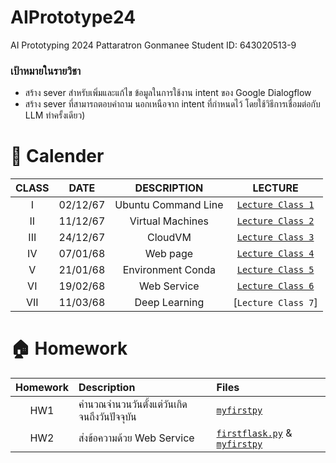 # AIPrototype24
AI Prototyping 2024 Pattaratron Gonmanee Student ID: 643020513-9
### เป้าหมายในรายวิชา
- สร้าง sever สําหรับเพิ่มและแก้ไข ข้อมูลในการใช้งาน intent ของ Google Dialogflow
- สร้าง sever ที่สามารถตอบคําถาม นอกเหนือจาก intent ที่กําหนดไว้ โดยใช้วิธีการเชื่อมต่อกับ LLM
ทำครั้งเดียว)
# 📆 Calender
|  CLASS  |    DATE    |      DESCRIPTION      |             LECTURE             | 
|:-------:|:----------:|:---------------------:|:-------------------------------:|
|   I     |  02/12/67  | Ubuntu Command Line   | [`Lecture Class 1`](https://github.com/Pattaratron/AIPrototype24/blob/main/Lecture%20Class%201.md)  |
|   II    |  11/12/67  | Virtual Machines      | [`Lecture Class 2`](https://github.com/Pattaratron/AIPrototype24/blob/main/Lecture%20Class%202.md) |
|   III   |  24/12/67  | CloudVM               | [`Lecture Class 3`](https://github.com/Pattaratron/AIPrototype24/blob/main/Lecture%20Class%203.md)|
|   IV    |  07/01/68  | Web page              | [`Lecture Class 4`](https://github.com/Pattaratron/AIPrototype24/blob/main/Lecture%20Class%204.md) |
|   V     |  21/01/68  | Environment Conda     | [`Lecture Class 5`](https://github.com/Pattaratron/AIPrototype24/blob/main/Lecture%20Class%205.md)  |
|   VI    |  19/02/68  | Web Service           | [`Lecture Class 6`](https://github.com/Pattaratron/AIPrototype24/blob/main/Lecture%20Class%206.md) |
|   VII   |  11/03/68  | Deep Learning         | [`Lecture Class 7`]|

# 🏠 Homework
| Homework | Description | Files |
|:--------:|:-----------|:------|
| HW1 | คำนวณจำนวนวันตั้งแต่วันเกิดจนถึงวันปัจจุบัน | [`myfirstpy`](https://github.com/Pattaratron/AIPrototype24/blob/main/myfirstpy.py)  |
| HW2 | ส่งข้อความด้วย Web Service | [`firstflask.py`](https://github.com/Pattaratron/AIPrototype24/blob/main/firstflask.py) & [`myfirstpy`](https://github.com/Pattaratron/AIPrototype24/blob/main/call_web_service.py) |
